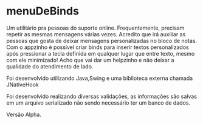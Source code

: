 # menuDeBinds


Um utilitário pra pessoas do suporte online. Frequentemente, precisam repetir as mesmas mensagens várias vezes. Acredito que irá auxiliar as pessoas que gosta de deixar mensagens personalizadas no bloco de notas. 
Com o appzinho é possível criar binds para inserir textos personalizados após pressionar a tecla definida em qualquer lugar que entre texto, mesmo com ele minimizado!
Acho que vai dar um helpzinho e não deixar a qualidade do atendimento de lado.

Foi desenvolvido utilizando Java,Swing e uma biblioteca externa chamada JNativeHook 

Foi desenvolvido realizando diversas validações, as informações são salvas em um arquivo serializado não sendo necessário ter um banco de dados.


Versão Alpha.
